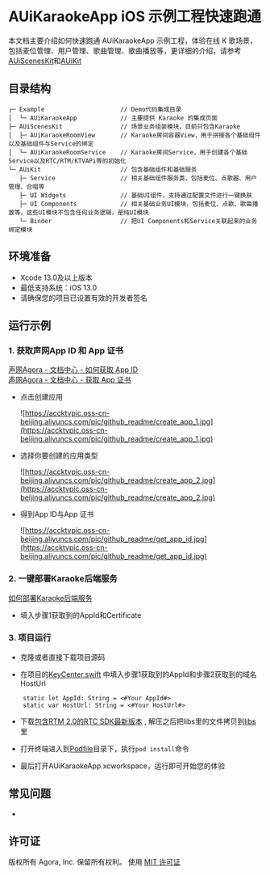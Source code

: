 # AUiKaraokeApp iOS 示例工程快速跑通

本文档主要介绍如何快速跑通 AUiKaraokeApp 示例工程，体验在线 K 歌场景，包括麦位管理、用户管理、歌曲管理、歌曲播放等，更详细的介绍，请参考[AUiScenesKit](../../AScenesKit)和[AUiKit](../../AUiKit/)


## 目录结构
```
┌─ Example                     // Demo代码集成目录
│  └─ AUiKaraokeApp            // 主要提供 Karaoke 的集成页面
├─ AUiScenesKit                // 场景业务组装模块，目前只包含Karaoke
│  ├─ AUiKaraokeRoomView       // Karaoke房间容器View，用于拼接各个基础组件以及基础组件与Service的绑定
│  └─ AUiKaraokeRoomService    // Karaoke房间Service，用于创建各个基础Service以及RTC/RTM/KTVAPi等的初始化
└─ AUiKit                      // 包含基础组件和基础服务
   ├─ Service                  // 相关基础组件服务类，包括麦位、点歌器、用户管理、合唱等
   ├─ UI Widgets               // 基础UI组件，支持通过配置文件进行一键换肤
   ├─ UI Components            // 相关基础业务UI模块，包括麦位、点歌、歌曲播放等，这些UI模块不包含任何业务逻辑，是纯UI模块
   └─ Binder                   // 把UI Components和Service关联起来的业务绑定模块
```

## 环境准备

- Xcode 13.0及以上版本
- 最低支持系统：iOS 13.0
- 请确保您的项目已设置有效的开发者签名

## 运行示例

### 1. 获取声网App ID 和 App 证书

[声网Agora - 文档中心 - 如何获取 App ID](https://docs.agora.io/cn/Agora%20Platform/get_appid_token?platform=All%20Platforms#%E8%8E%B7%E5%8F%96-app-id)  
[声网Agora - 文档中心 - 获取 App 证书](https://docs.agora.io/cn/Agora%20Platform/get_appid_token?platform=All%20Platforms#%E8%8E%B7%E5%8F%96-app-%E8%AF%81%E4%B9%A6)

- 点击创建应用

  ![https://accktvpic.oss-cn-beijing.aliyuncs.com/pic/github_readme/create_app_1.jpg](https://accktvpic.oss-cn-beijing.aliyuncs.com/pic/github_readme/create_app_1.jpg)

  

- 选择你要创建的应用类型

  ![https://accktvpic.oss-cn-beijing.aliyuncs.com/pic/github_readme/create_app_2.jpg](https://accktvpic.oss-cn-beijing.aliyuncs.com/pic/github_readme/create_app_2.jpg)

- 得到App ID与App 证书

  ![https://accktvpic.oss-cn-beijing.aliyuncs.com/pic/github_readme/get_app_id.jpg](https://accktvpic.oss-cn-beijing.aliyuncs.com/pic/github_readme/get_app_id.jpg)


### 2. 一键部署Karaoke后端服务

[如何部署Karaoke后端服务](https://bitbucket.agoralab.co/projects/ADUC/repos/uikit-backend/browse/README_zh.md?at=refs%2Fheads%2Fdevelop)  

- 填入步骤1获取到的AppId和Certificate

### 3. 项目运行
- 克隆或者直接下载项目源码

- 在项目的[KeyCenter.swift](AUiKaraokeApp/KeyCenter.swift) 中填入步骤1获取到的AppId和步骤2获取到的域名HostUrl
```
    static let AppId: String = <#Your AppId#>
    static var HostUrl: String = <#Your HostUrl#>
```

- 下载[包含RTM 2.0的RTC SDK最新版本](https://download.agora.io/sdk/release/Agora_Native_SDK_for_iOS_hyf_63842_FULL_20230428_1607_263060.zip) , 解压之后把libs里的文件拷贝到[libs](libs) 里

- 打开终端进入到[Podfile](Podfile)目录下，执行`pod install`命令

- 最后打开AUiKaraokeApp.xcworkspace，运行即可开始您的体验

## 常见问题

- 

## 许可证

版权所有 Agora, Inc. 保留所有权利。 使用 [MIT 许可证](https://bitbucket.agoralab.co/projects/ADUC/repos/uikit/browse/Android/LICENSE?at=refs%2Fheads%2Fdev%2Fandroid%2Ftheme)

